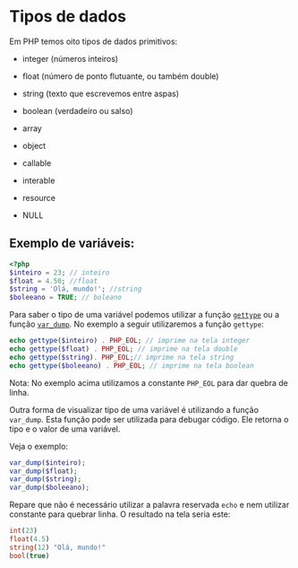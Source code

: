 # Tipos de dados 

Em PHP temos oito tipos de dados primitivos:
- integer (números inteiros)
- float (número de ponto flutuante, ou também double)
- string (texto que escrevemos entre aspas)
- boolean (verdadeiro ou salso)

- array
- object
- callable
- interable

- resource
- NULL
    
## Exemplo de variáveis:
 ```php
<?php
$inteiro = 23; // inteiro
$float = 4.50; //float
$string = 'Olá, mundo!'; //string
$boleeano = TRUE; // boleano
``` 

Para saber o tipo de uma variável podemos utilizar a função [`gettype`](https://www.php.net/manual/en/function.gettype) ou a função [`var_dump`](https://php.net/var_dump). No exemplo a seguir utilizaremos a função `gettype`: 
```php
echo gettype($inteiro) . PHP_EOL; // imprime na tela integer
echo gettype($float) . PHP_EOL; // imprime na tela double
echo gettype($string). PHP_EOL;// imprime na tela string
echo gettype($boleeano) . PHP_EOL; // imprime na tela boolean
```
Nota: No exemplo acima utilizamos a constante `PHP_EOL` para dar quebra de linha.

Outra forma de visualizar tipo de uma variável é utilizando a função `var_dump`. Esta função pode ser utilizada para debugar código. Ele retorna o tipo e o valor de uma variável.

Veja o exemplo:
```php
var_dump($inteiro);
var_dump($float);
var_dump($string);
var_dump($boleeano);
```
Repare que não é necessário utilizar a palavra reservada `echo` e nem utilizar constante para quebrar linha.
O resultado na tela seria este:
```php
int(23)
float(4.5)
string(12) "Olá, mundo!"
bool(true)
```



